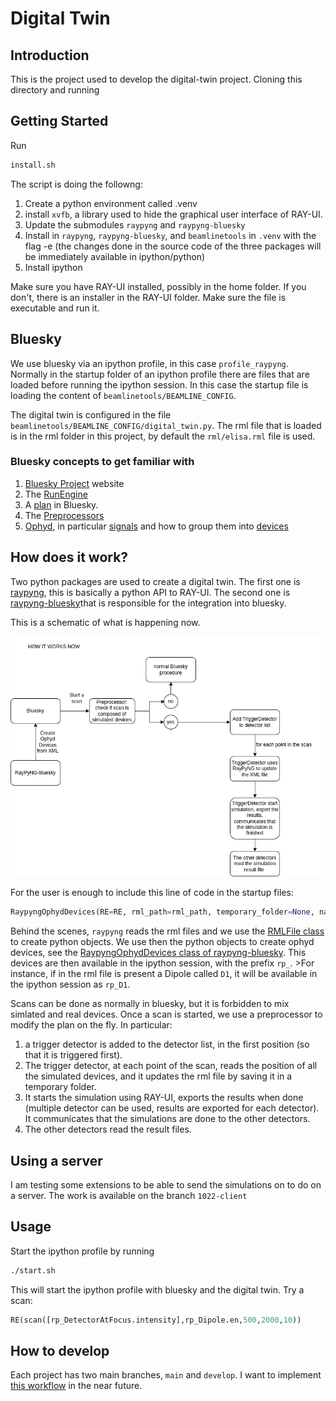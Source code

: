 
# Digital Twin

## Introduction
This is the project used to develop the digital-twin project. Cloning this directory and running 

## Getting Started
Run 

```bash
install.sh
``` 

The script is doing the followng:
1. Create a python environment called .venv 
2. install `xvfb`, a library used to hide the graphical user interface of RAY-UI.
3. Update the submodules `raypyng` and `raypyng-bluesky` 
4. Install in `raypyng`, `raypyng-bluesky`, and `beamlinetools` in `.venv` with the flag -e (the changes done in the source code of the three packages will be immediately available in ipython/python)
5. Install ipython

Make sure you have RAY-UI installed, possibly in the home folder. If you don't, there is an installer in the RAY-UI folder. Make sure the file is executable and run it.

## Bluesky
We use bluesky via an ipython profile, in this case `profile_raypyng`. Normally in the startup folder of an ipython profile there are files that are loaded before running the ipython session. In this case the startup file is loading the content of `beamlinetools/BEAMLINE_CONFIG`. 

The digital twin is configured in the file `beamlinetools/BEAMLINE_CONFIG/digital_twin.py`. The rml file that is loaded is in the rml folder in this project, by default the `rml/elisa.rml` file is used.

### Bluesky concepts to get familiar with
1. [Bluesky Project](https://blueskyproject.io/) website
2. The [RunEngine](https://blueskyproject.io/bluesky/tutorial.html#the-runengine)
3. A [plan](https://blueskyproject.io/bluesky/tutorial.html#simulate-and-introspect-plans) in Bluesky.
4. The [Preprocessors](https://blueskyproject.io/bluesky/plans.html#plan-preprocessors)
5. [Ophyd](https://blueskyproject.io/ophyd/), in particular [signals](https://blueskyproject.io/ophyd/user/reference/signals.html) and how to group them into [devices](https://blueskyproject.io/ophyd/user/tutorials/device.html#)

## How does it work?
Two python packages are used to create a digital twin. The first one is [raypyng](https://raypyng.readthedocs.io/en/latest/index.html), this is basically a python API to RAY-UI. The second one is [raypyng-bluesky](https://raypyng-bluesky.readthedocs.io/en/latest/index.html)that is responsible for the integration into bluesky.

This is a schematic of what is happening now.

![Diagram](diagram.png)

For the user is enough to include this line of code in the startup files:

```python
RaypyngOphydDevices(RE=RE, rml_path=rml_path, temporary_folder=None, name_space=None, prefix=None, ray_ui_location=None)
```

Behind the scenes, `raypyng` reads the rml files and we use the [RMLFile class](https://raypyng.readthedocs.io/en/latest/API.html#rmlfile) to create python objects. We use then the python objects to create ophyd devices, see the [RaypyngOphydDevices class of raypyng-bluesky](https://raypyng-bluesky.readthedocs.io/en/latest/API.html#raypyngophyddevices). This devices are then available in the ipython session, with the prefix `rp_`. >For instance, if in the rml file is present a Dipole called `D1`, it will be available in the ipython session as `rp_D1`.

Scans can be done as normally in bluesky, but it is forbidden to mix simlated and real devices. Once a scan is started, we use a preprocessor to modify the plan on the fly. In particular:
1.  a trigger detector is added to the detector list, in the first position (so that it is triggered first). 
2. The trigger detector, at each point of the scan, reads the position of all the simulated devices, and it updates the rml file by saving it in a temporary folder. 
3. It starts the simulation using RAY-UI, exports the results when done (multiple detector can be used, results are exported for each detector). It communicates that the simulations are done to the other detectors. 
4. The other detectors read the result files. 

## Using a server
I am testing some extensions to be able to send the simulations on to do on a server. The work is available on the branch `1022-client`

## Usage
Start the ipython profile by running 

```bash
./start.sh
```
This will start the ipython profile with bluesky and the digital twin. Try  a scan:

```python
RE(scan([rp_DetectorAtFocus.intensity],rp_Dipole.en,500,2000,10))
```

## How to develop
Each project has two main branches, `main` and `develop`. I want to implement [this workflow](https://hzb-controls-wiki.readthedocs.io/en/external/Introduction/git_workflow/#main-and-develop-branches-for-features-integration) in the near future.
